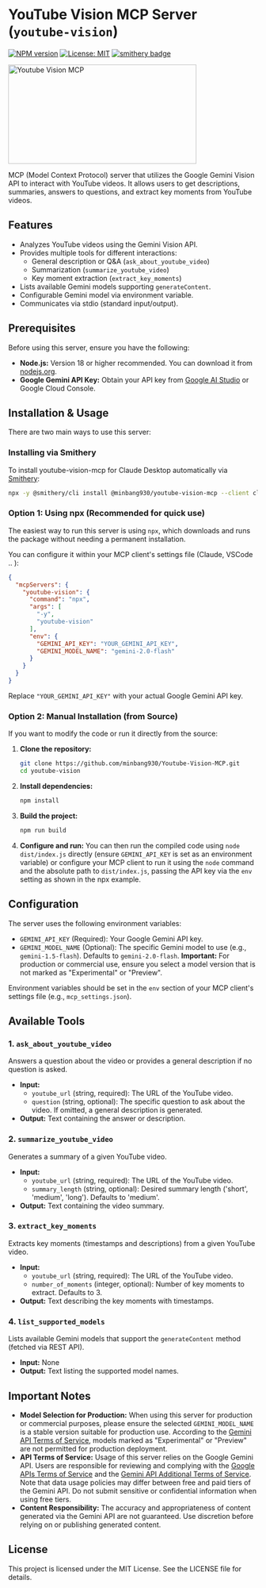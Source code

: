 # YouTube Vision MCP Server (`youtube-vision`)

[![NPM version](https://img.shields.io/npm/v/youtube-vision)](https://www.npmjs.com/package/youtube-vision) 
[![License: MIT](https://img.shields.io/badge/License-MIT-yellow.svg)](https://opensource.org/licenses/MIT)
[![smithery badge](https://smithery.ai/badge/@minbang930/youtube-vision-mcp)](https://smithery.ai/mcp/@minbang930/youtube-vision-mcp)

<a href="https://glama.ai/mcp/servers/@minbang930/Youtube-Vision-MCP">
  <img width="380" height="200" src="https://glama.ai/mcp/servers/@minbang930/Youtube-Vision-MCP/badge" alt="Youtube Vision MCP" />
</a>

MCP (Model Context Protocol) server that utilizes the Google Gemini Vision API to interact with YouTube videos. It allows users to get descriptions, summaries, answers to questions, and extract key moments from YouTube videos.

## Features

*   Analyzes YouTube videos using the Gemini Vision API.
*   Provides multiple tools for different interactions:
    *   General description or Q&A (`ask_about_youtube_video`)
    *   Summarization (`summarize_youtube_video`)
    *   Key moment extraction (`extract_key_moments`)
*   Lists available Gemini models supporting `generateContent`.
*   Configurable Gemini model via environment variable.
*   Communicates via stdio (standard input/output).
## Prerequisites

Before using this server, ensure you have the following:

*   **Node.js:** Version 18 or higher recommended. You can download it from [nodejs.org](https://nodejs.org/).
*   **Google Gemini API Key:** Obtain your API key from [Google AI Studio](https://aistudio.google.com/app/apikey) or Google Cloud Console.


## Installation & Usage

There are two main ways to use this server:

### Installing via Smithery

To install youtube-vision-mcp for Claude Desktop automatically via [Smithery](https://smithery.ai/mcp/@minbang930/youtube-vision-mcp):

```bash
npx -y @smithery/cli install @minbang930/youtube-vision-mcp --client claude
```

### Option 1: Using npx (Recommended for quick use)

The easiest way to run this server is using `npx`, which downloads and runs the package without needing a permanent installation.

You can configure it within your MCP client's settings file (Claude, VSCode .. ):

```json
{
  "mcpServers": {
    "youtube-vision": {
      "command": "npx",
      "args": [
        "-y",
        "youtube-vision"
      ],
      "env": {
        "GEMINI_API_KEY": "YOUR_GEMINI_API_KEY",
        "GEMINI_MODEL_NAME": "gemini-2.0-flash"
      }
    }
  }
}
```

Replace `"YOUR_GEMINI_API_KEY"` with your actual Google Gemini API key.

### Option 2: Manual Installation (from Source)

If you want to modify the code or run it directly from the source:

1.  **Clone the repository:**
    ```bash
    git clone https://github.com/minbang930/Youtube-Vision-MCP.git
    cd youtube-vision
    ```

2.  **Install dependencies:**
    ```bash
    npm install
    ```

3.  **Build the project:**
    ```bash
    npm run build
    ```

4.  **Configure and run:**
    You can then run the compiled code using `node dist/index.js` directly (ensure `GEMINI_API_KEY` is set as an environment variable) or configure your MCP client to run it using the `node` command and the absolute path to `dist/index.js`, passing the API key via the `env` setting as shown in the npx example.

## Configuration

The server uses the following environment variables:

*   `GEMINI_API_KEY` (Required): Your Google Gemini API key.
*   `GEMINI_MODEL_NAME` (Optional): The specific Gemini model to use (e.g., `gemini-1.5-flash`). Defaults to `gemini-2.0-flash`. **Important:** For production or commercial use, ensure you select a model version that is not marked as "Experimental" or "Preview".

Environment variables should be set in the `env` section of your MCP client's settings file (e.g., `mcp_settings.json`).

## Available Tools

### 1. `ask_about_youtube_video`

Answers a question about the video or provides a general description if no question is asked.

*   **Input:**
    *   `youtube_url` (string, required): The URL of the YouTube video.
    *   `question` (string, optional): The specific question to ask about the video. If omitted, a general description is generated.
*   **Output:** Text containing the answer or description.


### 2. `summarize_youtube_video`

Generates a summary of a given YouTube video.

*   **Input:**
    *   `youtube_url` (string, required): The URL of the YouTube video.
    *   `summary_length` (string, optional): Desired summary length ('short', 'medium', 'long'). Defaults to 'medium'.
*   **Output:** Text containing the video summary.


### 3. `extract_key_moments`

Extracts key moments (timestamps and descriptions) from a given YouTube video.

*   **Input:**
    *   `youtube_url` (string, required): The URL of the YouTube video.
    *   `number_of_moments` (integer, optional): Number of key moments to extract. Defaults to 3.
*   **Output:** Text describing the key moments with timestamps.


### 4. `list_supported_models`

Lists available Gemini models that support the `generateContent` method (fetched via REST API).

*   **Input:** None
*   **Output:** Text listing the supported model names.


## Important Notes

*   **Model Selection for Production:** When using this server for production or commercial purposes, please ensure the selected `GEMINI_MODEL_NAME` is a stable version suitable for production use. According to the [Gemini API Terms of Service](https://ai.google.dev/gemini-api/terms), models marked as "Experimental" or "Preview" are not permitted for production deployment.
*   **API Terms of Service:** Usage of this server relies on the Google Gemini API. Users are responsible for reviewing and complying with the [Google APIs Terms of Service](https://developers.google.com/terms/) and the [Gemini API Additional Terms of Service](https://ai.google.dev/gemini-api/terms). Note that data usage policies may differ between free and paid tiers of the Gemini API. Do not submit sensitive or confidential information when using free tiers.
*   **Content Responsibility:** The accuracy and appropriateness of content generated via the Gemini API are not guaranteed. Use discretion before relying on or publishing generated content.

## License

This project is licensed under the MIT License. See the LICENSE file for details.

